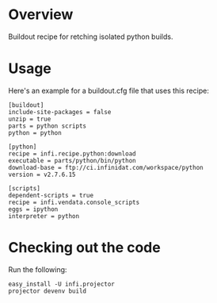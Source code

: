Overview
========
Buildout recipe for retching isolated python builds.

Usage
=====

Here's an example for a buildout.cfg file that uses this recipe:

    [buildout]
    include-site-packages = false
    unzip = true
    parts = python scripts
    python = python

    [python]
    recipe = infi.recipe.python:download
    executable = parts/python/bin/python
    download-base = ftp://ci.infinidat.com/workspace/python
    version = v2.7.6.15

    [scripts]
    dependent-scripts = true
    recipe = infi.vendata.console_scripts
    eggs = ipython
    interpreter = python

Checking out the code
=====================

Run the following:

    easy_install -U infi.projector
    projector devenv build
